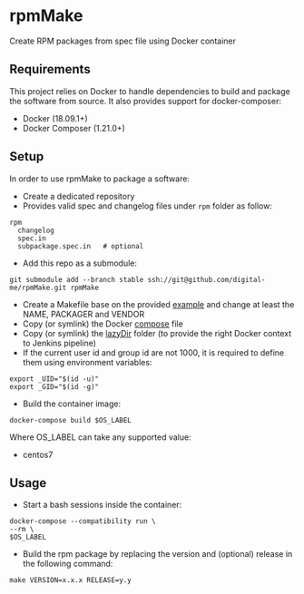 # rpmMake

Create RPM packages from spec file using Docker container

## Requirements
This project relies on Docker to handle dependencies to build and package the software from source. It also provides support for docker-composer:

- Docker (18.09.1+)
- Docker Composer (1.21.0+)

## Setup
In order to use rpmMake to package a software:
- Create a dedicated repository
- Provides valid spec and changelog files under `rpm` folder as follow:

```
rpm
  changelog
  spec.in
  subpackage.spec.in   # optional
```

- Add this repo as a submodule:

```
git submodule add --branch stable ssh://git@github.com/digital-me/rpmMake.git rpmMake
```

- Create a Makefile base on the provided [example](Makefile.example) and change at least the NAME, PACKAGER and VENDOR
- Copy (or symlink) the Docker [compose](docker-compose.yml) file
- Copy (or symlink) the [lazyDir](resources/lazyDir) folder (to provide the right Docker context to Jenkins pipeline)
- If the current user id and group id are not 1000, it is required to define them using environment variables:

```
export _UID="$(id -u)"
export _GID="$(id -g)"
```

- Build the container image:

```
docker-compose build $OS_LABEL
```

  Where OS_LABEL can take any supported value:
  - centos7

## Usage
- Start a bash sessions inside the container:

```
docker-compose --compatibility run \
--rm \
$OS_LABEL
```

- Build the rpm package by replacing the version and (optional) release in the following command:

```
make VERSION=x.x.x RELEASE=y.y
```
